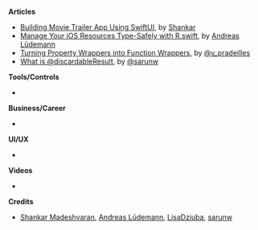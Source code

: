 
**Articles**

* [Building Movie Trailer App Using SwiftUI](https://medium.com/flawless-app-stories/building-movie-trailer-app-using-swiftui-5d4dc5497462), by [Shankar](https://twitter.com/Shankar__am)
* [Manage Your iOS Resources Type-Safely with R.swift](https://andreaslydemann.com/manage-your-ios-resources-type-safely-with-r-swift/), by [Andreas Lüdemann](https://twitter.com/andreaslydemann)
* [Turning Property Wrappers into Function Wrappers](https://medium.com/flawless-app-stories/turning-property-wrappers-into-function-wrappers-2be3a49229f5), by [@v_pradeilles](https://twitter.com/v_pradeilles)
* [What is @discardableResult](https://sarunw.com/tips/what-is-discardableresult/), by [@sarunw](https://twitter.com/sarunw)

**Tools/Controls**

* 

**Business/Career**

* 

**UI/UX**

* 

**Videos**

* 

**Credits**

* [Shankar Madeshvaran](https://github.com/shankarmadeshvaran), [Andreas Lüdemann](https://github.com/andreaslydemann), [LisaDziuba](https://github.com/lisadziuba), [sarunw](https://github.com/sarunw)
